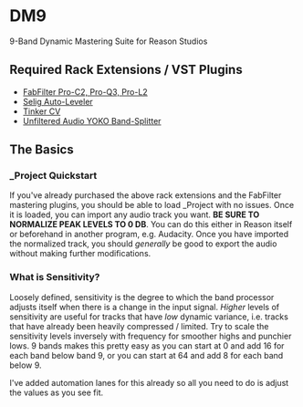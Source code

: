 # DM9
9-Band Dynamic Mastering Suite for Reason Studios

## Required Rack Extensions / VST Plugins
 - [FabFilter Pro-C2, Pro-Q3, Pro-L2](https://www.fabfilter.com/products#mixing-and-mastering)
 - [Selig Auto-Leveler](https://www.reasonstudios.com/shop/rack-extension/selig-leveler/)
 - [Tinker CV](https://www.reasonstudios.com/shop/rack-extension/tinker-cv-math-assistant/)
 - [Unfiltered Audio YOKO Band-Splitter](https://www.reasonstudios.com/shop/rack-extension/yoko-band-splitter/)

## The Basics

### _Project Quickstart

If you've already purchased the above rack extensions and the FabFilter mastering plugins, you should be able to load _Project with no issues.
Once it is loaded, you can import any audio track you want. **BE SURE TO NORMALIZE PEAK LEVELS TO 0 DB**. You can do this either in Reason itself
or beforehand in another program, e.g. Audacity. Once you have imported the normalized track, you should *generally* be good to export the audio without making further
modifications.

### What is Sensitivity?

Loosely defined, sensitivity is the degree to which the band processor adjusts itself when there is a change in the input signal. *Higher* levels of sensitivity are useful 
for tracks that have *low* dynamic variance, i.e. tracks that have already been heavily compressed / limited. Try to scale the sensitivity levels inversely with frequency for
smoother highs and punchier lows. 9 bands makes this pretty easy as you can start at 0 and add 16 for each band below band 9, or you can start at 64 and add 8 for each band below 9.

I've added automation lanes for this already so all you need to do is adjust the values as you see fit.
